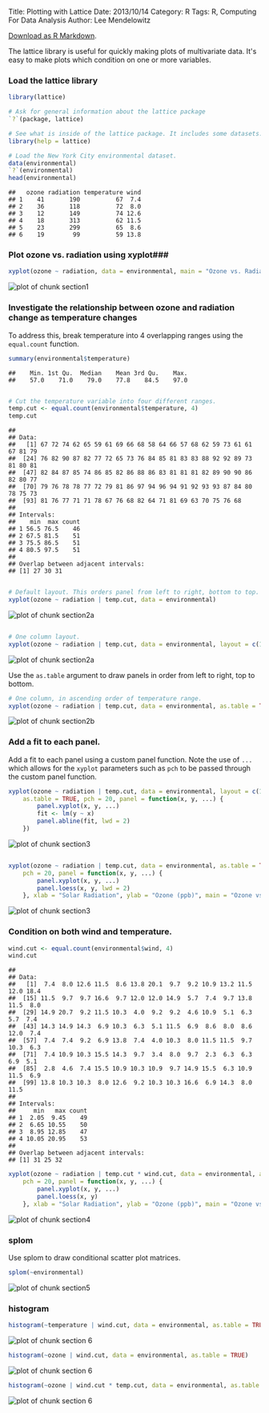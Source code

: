 Title: Plotting with Lattice
Date: 2013/10/14
Category: R
Tags: R, Computing For Data Analysis
Author: Lee Mendelowitz

[Download as R Markdown]({filename}rmarkdown/lattice_demo.rmd).

The lattice library is useful for quickly making plots of multivariate data. It's easy to make plots which condition on one or more variables.

### Load the lattice library ###

```r
library(lattice)

# Ask for general information about the lattice package
`?`(package, lattice)

# See what is inside of the lattice package. It includes some datasets.
library(help = lattice)

# Load the New York City environmental dataset.
data(environmental)
`?`(environmental)
head(environmental)
```

```
##   ozone radiation temperature wind
## 1    41       190          67  7.4
## 2    36       118          72  8.0
## 3    12       149          74 12.6
## 4    18       313          62 11.5
## 5    23       299          65  8.6
## 6    19        99          59 13.8
```



### Plot ozone vs. radiation using xyplot###

```r
xyplot(ozone ~ radiation, data = environmental, main = "Ozone vs. Radiation")
```

![plot of chunk section1](figure/latticeplotting_section1.png) 


### Investigate the relationship between ozone and radiation change as temperature changes ###

To address this, break temperature into 4 overlapping ranges using the `equal.count` function.


```r
summary(environmental$temperature)
```

```
##    Min. 1st Qu.  Median    Mean 3rd Qu.    Max. 
##    57.0    71.0    79.0    77.8    84.5    97.0
```

```r

# Cut the temperature variable into four different ranges.
temp.cut <- equal.count(environmental$temperature, 4)
temp.cut
```

```
## 
## Data:
##   [1] 67 72 74 62 65 59 61 69 66 68 58 64 66 57 68 62 59 73 61 61 67 81 79
##  [24] 76 82 90 87 82 77 72 65 73 76 84 85 81 83 83 88 92 92 89 73 81 80 81
##  [47] 82 84 87 85 74 86 85 82 86 88 86 83 81 81 81 82 89 90 90 86 82 80 77
##  [70] 79 76 78 78 77 72 79 81 86 97 94 96 94 91 92 93 93 87 84 80 78 75 73
##  [93] 81 76 77 71 71 78 67 76 68 82 64 71 81 69 63 70 75 76 68
## 
## Intervals:
##    min  max count
## 1 56.5 76.5    46
## 2 67.5 81.5    51
## 3 75.5 86.5    51
## 4 80.5 97.5    51
## 
## Overlap between adjacent intervals:
## [1] 27 30 31
```

```r

# Default layout. This orders panel from left to right, bottom to top.
xyplot(ozone ~ radiation | temp.cut, data = environmental)
```

![plot of chunk section2a](figure/latticeplotting_section2a1.png) 

```r

# One column layout.
xyplot(ozone ~ radiation | temp.cut, data = environmental, layout = c(1, 4))
```

![plot of chunk section2a](figure/latticeplotting_section2a2.png) 


Use the `as.table` argument to draw panels in order from left to right, top to bottom.


```r
# One column, in ascending order of temperature range.
xyplot(ozone ~ radiation | temp.cut, data = environmental, as.table = TRUE)
```

![plot of chunk section2b](figure/latticeplotting_section2b.png) 


### Add a fit to each panel. ###

Add a fit to each panel using a custom panel function. Note the use of `...` which allows for the `xyplot` parameters such as `pch` to be passed through the custom panel function.


```r
xyplot(ozone ~ radiation | temp.cut, data = environmental, layout = c(1, 4), 
    as.table = TRUE, pch = 20, panel = function(x, y, ...) {
        panel.xyplot(x, y, ...)
        fit <- lm(y ~ x)
        panel.abline(fit, lwd = 2)
    })
```

![plot of chunk section3](figure/latticeplotting_section31.png) 

```r

xyplot(ozone ~ radiation | temp.cut, data = environmental, as.table = TRUE, 
    pch = 20, panel = function(x, y, ...) {
        panel.xyplot(x, y, ...)
        panel.loess(x, y, lwd = 2)
    }, xlab = "Solar Radiation", ylab = "Ozone (ppb)", main = "Ozone vs. Solar Radiation")
```

![plot of chunk section3](figure/latticeplotting_section32.png) 


### Condition on both wind and temperature. ###


```r
wind.cut <- equal.count(environmental$wind, 4)
wind.cut
```

```
## 
## Data:
##   [1]  7.4  8.0 12.6 11.5  8.6 13.8 20.1  9.7  9.2 10.9 13.2 11.5 12.0 18.4
##  [15] 11.5  9.7  9.7 16.6  9.7 12.0 12.0 14.9  5.7  7.4  9.7 13.8 11.5  8.0
##  [29] 14.9 20.7  9.2 11.5 10.3  4.0  9.2  9.2  4.6 10.9  5.1  6.3  5.7  7.4
##  [43] 14.3 14.9 14.3  6.9 10.3  6.3  5.1 11.5  6.9  8.6  8.0  8.6 12.0  7.4
##  [57]  7.4  7.4  9.2  6.9 13.8  7.4  4.0 10.3  8.0 11.5 11.5  9.7 10.3  6.3
##  [71]  7.4 10.9 10.3 15.5 14.3  9.7  3.4  8.0  9.7  2.3  6.3  6.3  6.9  5.1
##  [85]  2.8  4.6  7.4 15.5 10.9 10.3 10.9  9.7 14.9 15.5  6.3 10.9 11.5  6.9
##  [99] 13.8 10.3 10.3  8.0 12.6  9.2 10.3 10.3 16.6  6.9 14.3  8.0 11.5
## 
## Intervals:
##     min   max count
## 1  2.05  9.45    49
## 2  6.65 10.55    50
## 3  8.95 12.85    47
## 4 10.05 20.95    53
## 
## Overlap between adjacent intervals:
## [1] 31 25 32
```

```r
xyplot(ozone ~ radiation | temp.cut * wind.cut, data = environmental, as.table = TRUE, 
    pch = 20, panel = function(x, y, ...) {
        panel.xyplot(x, y, ...)
        panel.loess(x, y)
    }, xlab = "Solar Radiation", ylab = "Ozone (ppb)", main = "Ozone vs. Solar Radiation")
```

![plot of chunk section4](figure/latticeplotting_section4.png) 


### splom ###
Use splom to draw conditional scatter plot matrices.

```r
splom(~environmental)
```

![plot of chunk section5](figure/latticeplotting_section5.png) 


### histogram ###


```r
histogram(~temperature | wind.cut, data = environmental, as.table = TRUE)
```

![plot of chunk section 6](figure/latticeplotting_section_61.png) 

```r
histogram(~ozone | wind.cut, data = environmental, as.table = TRUE)
```

![plot of chunk section 6](figure/latticeplotting_section_62.png) 

```r
histogram(~ozone | wind.cut * temp.cut, data = environmental, as.table = TRUE)
```

![plot of chunk section 6](figure/latticeplotting_section_63.png) 

